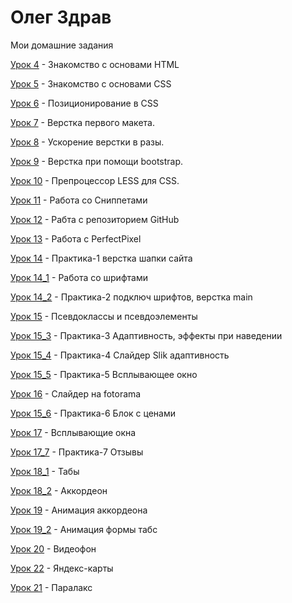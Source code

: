 # Олег Здрав
Мои домашние задания

[Урок 4](https://olegzdrav.github.io/lesson_4/ "моя домашка 4") - Знакомство с основами HTML

[Урок 5](https://olegzdrav.github.io/lesson_5/ "моя домашка 5") - Знакомство с основами CSS

[Урок 6](https://olegzdrav.github.io/lesson_6/ "моя домашка 6") - Позиционирование в CSS

[Урок 7](https://olegzdrav.github.io/lesson_7/ "моя домашка 7") - Верстка первого макета.

[Урок 8](https://olegzdrav.github.io/lesson_8/ "моя домашка 8") - Ускорение верстки в разы.

[Урок 9](https://olegzdrav.github.io/lesson_9_FIN/ "моя домашка 9") - Верстка при помощи bootstrap.

[Урок 10](https://olegzdrav.github.io/lesson_10/ "моя домашка 10") - Препроцессор LESS для CSS.

[Урок 11](https://olegzdrav.github.io/lesson_11/ "моя домашка 11") - Работа со Сниппетами

[Урок 12](https://olegzdrav.github.io/lesson_12/ "моя домашка 12") - Рабта с репозиторием GitHub

[Урок 13](https://olegzdrav.github.io/lesson_13/ "моя домашка 13") - Работа с PerfectPixel

[Урок 14](https://olegzdrav.github.io/lesson_14/ "моя домашка Пр_1") - Практика-1 верстка шапки сайта

[Урок 14_1](https://olegzdrav.github.io/lesson_14_1/ "моя домашка 14_1") - Работа со шрифтами

[Урок 14_2](https://olegzdrav.github.io/lesson_14_2/ "моя домашка Пр_2") - Практика-2 подключ шрифтов, верстка main

[Урок 15](https://olegzdrav.github.io/lesson_15/ "моя домашка 15") - Псевдоклассы и псевдоэлементы

[Урок 15_3](https://olegzdrav.github.io/lesson15_3/ "моя домашка Пр_3") - Практика-3 Адаптивность, эффекты при наведении

[Урок 15_4](https://olegzdrav.github.io/lesson_15_4/ "моя домашка Пр_4") - Практика-4 Слайдер Slik адаптивность

[Урок 15_5](https://olegzdrav.github.io/lesson_15_5/ "моя домашка Пр_5") - Практика-5 Всплывающее окно

[Урок 16](https://olegzdrav.github.io/lesson_16/ "моя домашка 16") - Слайдер на fotorama

[Урок 15_6](https://olegzdrav.github.io/lesson_22/ "моя домашка Пр_6") - Практика-6 Блок с ценами

[Урок 17](https_FIN://olegzdrav.github.io/lesson_17/ "моя домашка 17") - Всплывающие окна

[Урок 17_7](https://olegzdrav.github.io/practic_7_FIN/ "моя домашка Пр_7") - Практика-7 Отзывы

[Урок 18_1](https://olegzdrav.github.io/lesson_18_1/ "моя домашка 18_1") - Табы

[Урок 18_2](https://olegzdrav.github.io/lesson_18_2/ "моя домашка 18_2") - Аккордеон

[Урок 19](https://olegzdrav.github.io/lesson_19/ "моя домашка 19") - Анимация аккордеона

[Урок 19_2](https://olegzdrav.github.io/lesson_19_2/ "моя домашка 19_2") - Анимация формы табс

[Урок 20](https://olegzdrav.github.io/lesson_20/ "моя домашка 20") - Видеофон

[Урок 22](https://olegzdrav.github.io/src_22_FIN/ "моя домашка 22") - Яндекс-карты

[Урок 21](https://olegzdrav.github.io/lesson_21/ "моя домашка 21") - Паралакс
